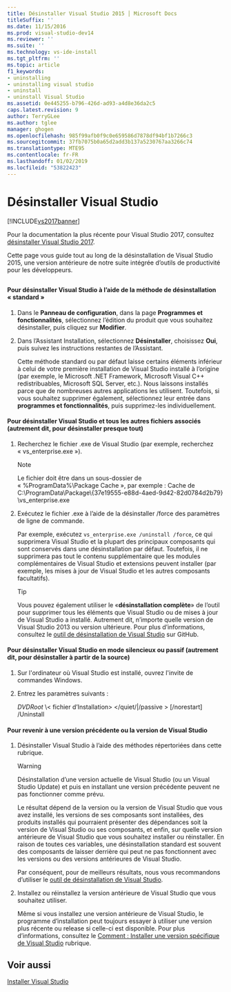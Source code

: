```yaml
---
title: Désinstaller Visual Studio 2015 │ Microsoft Docs
titleSuffix: ''
ms.date: 11/15/2016
ms.prod: visual-studio-dev14
ms.reviewer: ''
ms.suite: ''
ms.technology: vs-ide-install
ms.tgt_pltfrm: ''
ms.topic: article
f1_keywords:
- uninstalling
- uninstalling visual studio
- uninstall
- uninstall Visual Studio
ms.assetid: 0e445255-b796-426d-ad93-a4d8e36da2c5
caps.latest.revision: 9
author: TerryGLee
ms.author: tglee
manager: ghogen
ms.openlocfilehash: 985f99afb0f9c0e659586d7878df94bf1b7266c3
ms.sourcegitcommit: 37fb7075b0a65d2add3b137a5230767aa3266c74
ms.translationtype: MTE95
ms.contentlocale: fr-FR
ms.lasthandoff: 01/02/2019
ms.locfileid: "53822423"
---
```

# <a name="uninstall-visual-studio"></a>Désinstaller Visual Studio
[!INCLUDE[vs2017banner](../includes/vs2017banner.md)]

Pour la documentation la plus récente pour Visual Studio 2017, consultez [désinstaller Visual Studio 2017](https://docs.microsoft.com/visualstudio/install/uninstall-visual-studio).

Cette page vous guide tout au long de la désinstallation de Visual Studio 2015, une version antérieure de notre suite intégrée d’outils de productivité pour les développeurs.

##  <a name="uninstalling"></a>
#### <a name="to-uninstall-visual-studio-by-using-the-standard-uninstallation-method"></a>Pour désinstaller Visual Studio à l’aide de la méthode de désinstallation « standard »

1. Dans le **Panneau de configuration**, dans la page **Programmes et fonctionnalités**, sélectionnez l’édition du produit que vous souhaitez désinstaller, puis cliquez sur **Modifier**.

2. Dans l’Assistant Installation, sélectionnez **Désinstaller**, choisissez **Oui**, puis suivez les instructions restantes de l’Assistant.

   Cette méthode standard ou par défaut laisse certains éléments inférieur à celui de votre première installation de Visual Studio installé à l’origine (par exemple, le Microsoft .NET Framework, Microsoft Visual C++ redistribuables, Microsoft SQL Server, etc.).   Nous laissons installés parce que de nombreuses autres applications les utilisent. Toutefois, si vous souhaitez supprimer également, sélectionnez leur entrée dans **programmes et fonctionnalités**, puis supprimez-les individuellement.

#### <a name="to-uninstall-visual-studio-and-all-other-related-files-that-is-to-uninstall-almost-everything"></a>Pour désinstaller Visual Studio et tous les autres fichiers associés (autrement dit, pour désinstaller presque tout)

1.  Recherchez le fichier .exe de Visual Studio (par exemple, recherchez « vs_enterprise.exe »).

    > [!NOTE]
    >  Le fichier doit être dans un sous-dossier de « %ProgramData%\Package Cache », par exemple : Cache de C:\ProgramData\Package\\{37e19555-e88d-4aed-9d42-82d0784d2b79} \vs_enterprise.exe

2.  Exécutez le fichier .exe à l’aide de la désinstaller /force des paramètres de ligne de commande.

     Par exemple, exécutez ```vs_enterprise.exe /uninstall /force```, ce qui supprimera Visual Studio et la plupart des principaux composants qui sont conservés dans une désinstallation par défaut. Toutefois, il ne supprimera pas tout le contenu supplémentaire que les modules complémentaires de Visual Studio et extensions peuvent installer (par exemple, les mises à jour de Visual Studio et les autres composants facultatifs).

    > [!TIP]
    > Vous pouvez également utiliser le «**désinstallation complète**» de l’outil pour supprimer tous les éléments que Visual Studio ou de mises à jour de Visual Studio a installé. Autrement dit, n’importe quelle version de Visual Studio 2013 ou version ultérieure. Pour plus d’informations, consultez le [outil de désinstallation de Visual Studio](https://github.com/Microsoft/VisualStudioUninstaller/releases) sur GitHub.

#### <a name="to-uninstall-visual-studio-in-silent-or-passive-modes-that-is-to-uninstall-from-source"></a>Pour désinstaller Visual Studio en mode silencieux ou passif (autrement dit, pour désinstaller à partir de la source)

1.  Sur l'ordinateur où Visual Studio est installé, ouvrez l'invite de commandes Windows.

2.  Entrez les paramètres suivants :

     *DVDRoot* \\< fichier d’Installation\> \</quiet/&#124;/passive > [/norestart] /Uninstall

#### <a name="to-roll-back-to-a-previous-version-or-release-of--visual-studio"></a>Pour revenir à une version précédente ou la version de Visual Studio

1. Désinstaller Visual Studio à l’aide des méthodes répertoriées dans cette rubrique.

   > [!WARNING]
   >  Désinstallation d’une version actuelle de Visual Studio (ou un Visual Studio Update) et puis en installant une version précédente peuvent ne pas fonctionner comme prévu.
   >
   >  Le résultat dépend de la version ou la version de Visual Studio que vous avez installé, les versions de ses composants sont installées, des produits installés qui pourraient présenter des dépendances soit la version de Visual Studio ou ses composants, et enfin, sur quelle version antérieure de Visual Studio que vous souhaitez installer ou réinstaller.  En raison de toutes ces variables, une désinstallation standard est souvent des composants de laisser derrière qui peut ne pas fonctionnent avec les versions ou des versions antérieures de Visual Studio.
   >
   >  Par conséquent, pour de meilleurs résultats, nous vous recommandons d’utiliser le [outil de désinstallation de Visual Studio](https://github.com/Microsoft/VisualStudioUninstaller/releases).

2. Installez ou réinstallez la version antérieure de Visual Studio que vous souhaitez utiliser.

   Même si vous installez une version antérieure de Visual Studio, le programme d’installation peut toujours essayer à utiliser une version plus récente ou release si celle-ci est disponible. Pour plus d’informations, consultez le [Comment : Installer une version spécifique de Visual Studio](../install/how-to-install-a-specific-release-of-visual-studio.md) rubrique.

## <a name="see-also"></a>Voir aussi
 [Installer Visual Studio](https://msdn.microsoft.com/library/e2h7fzkw.aspx)